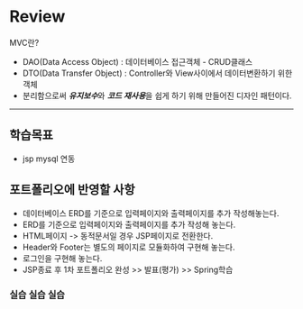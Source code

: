 # Review
MVC란?
- DAO(Data Access Object) : 데이터베이스 접근객체 - CRUD클래스
- DTO(Data Transfer Object) : Controller와 View사이에서 데이터변환하기 위한 객체
- 분리함으로써 ***유지보수***와 ***코드 재사용***을 쉽게 하기 위해 만들어진 디자인 패턴이다.

-----------------------------------------------------

## 학습목표
- jsp mysql 연동

## 포트폴리오에 반영할 사항
- 데이터베이스 ERD를 기준으로 입력페이지와 출력페이지를 추가 작성해놓는다.
- ERD를 기준으로 입력페이지와 출력페이지를 추가 작성해 놓는다.
- HTML페이지 -> 동적문서일 경우 JSP페이지로 전환한다.
- Header와 Footer는 별도의 페이지로 모듈화하여 구현해 놓는다.
- 로그인을 구현해 놓는다.
- JSP종료 후 1차 포트폴리오 완성 >> 발표(평가) >> Spring학습


### 실습 실습 실습
